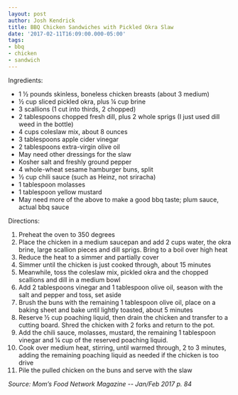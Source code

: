 ```yaml
---
layout: post
author: Josh Kendrick
title: BBQ Chicken Sandwiches with Pickled Okra Slaw
date: '2017-02-11T16:09:00.000-05:00'
tags:
- bbq
- chicken
- sandwich
---
```


Ingredients:
* 1 ½ pounds skinless, boneless chicken breasts (about 3 medium)
* ½ cup sliced pickled okra, plus ¼ cup brine
* 3 scallions (1 cut into thirds, 2 chopped)
* 2 tablespoons chopped fresh dill, plus 2 whole sprigs (I just used dill weed in the bottle)
* 4 cups coleslaw mix, about 8 ounces
* 3 tablespoons apple cider vinegar
* 2 tablespoons extra-virgin olive oil
* May need other dressings for the slaw
* Kosher salt and freshly ground pepper
* 4 whole-wheat sesame hamburger buns, split
* ½ cup chili sauce (such as Heinz, not sriracha)
* 1 tablespoon molasses
* 1 tablespoon yellow mustard
* May need more of the above to make a good bbq taste; plum sauce, actual bbq sauce

Directions:
1. Preheat the oven to 350 degrees
2. Place the chicken in a medium saucepan and add 2 cups water, the okra brine, large scallion pieces and dill sprigs. Bring to a boil over high heat
3. Reduce the heat to a simmer and partially cover
4. Simmer until the chicken is just cooked through, about 15 minutes
5. Meanwhile, toss the coleslaw mix, pickled okra and the chopped scallions and dill in a medium bowl
6. Add 2 tablespoons vinegar and 1 tablespoon olive oil, season with the salt and pepper and toss, set aside
7. Brush the buns with the remaining 1 tablespoon olive oil, place on a baking sheet and bake until lightly toasted, about 5 minutes
8. Reserve ½ cup poaching liquid, then drain the chicken and transfer to a cutting board. Shred the chicken with 2 forks and return to the pot. 
9. Add the chili sauce, molasses, mustard, the remaining 1 tablespoon vinegar and ¼ cup of the reserved poaching liquid. 
10. Cook over medium heat, stirring, until warmed through, 2 to 3 minutes, adding the remaining poaching liquid as needed if the chicken is too drive
11. Pile the pulled chicken on the buns and serve with the slaw

*Source: Mom’s Food Network Magazine -- Jan/Feb 2017 p. 84*